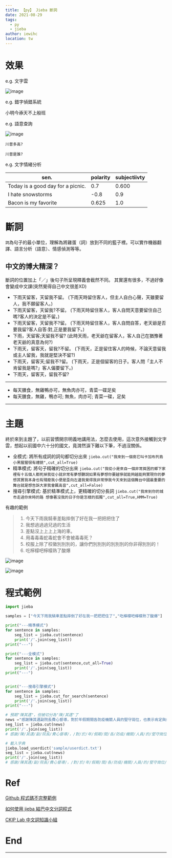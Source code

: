 ```yaml
---
title: 【py】 Jieba 斷詞
date: 2021-08-29
tags: 
  - py
  - jieba
author: iewihc
location: tw  
---
```



# 效果

e.g. 文字雲

![image](https://user-images.githubusercontent.com/53833171/131240320-b76f8730-e77f-406b-8522-48d2ef5a3e3b.png)

e.g. 錯字偵錯系統

小明今~~添~~天不上~~般~~班

e.g. 語意查詢

![image](https://user-images.githubusercontent.com/53833171/131240573-b9bb4f97-0ec3-4767-ba96-41d164f3983f.png)


`川普多高?`

`川普是誰?`



e.g. 文字情緒分析


|sen.|polarity|subjectiivty|
|---|---|---|
|Today is a good day for a picnic.| 0.7 | 0.600|
|I hate snowstorms| -0.8| 0.9|
|Bacon is my favorite| 0.625 | 1.0



# 斷詞

`詞`為句子的最小單位，理解為將雞蛋（詞）放到不同的籃子裡。可以實作機器翻譯、語言分析（語意）、情感偵測等等。

## 中文的博大精深？

斷詞的位置加上「／」後句子所呈現釋義會截然不同。
其實還有很多，不過好像會變成中文課(突然覺得自己中文很差XD)

- 下雨天留客，天留我不留。
(下雨天時留住客人，但主人自白心聲，天雖要留人，我不願留客人。)
- 下雨天留客，天留我?不留。
(下雨天時留住客人，客人自問天意要留住自己嗎?客人的決定是不留。)
- 下雨天留客，天留我不?留。
(下雨天時留住客人，客人自問自答，老天爺是否要我留?客人自答:對,正是要我留下。)
- 下雨，天留客;天留我不留?
(此時天雨，老天爺在留客人，客人自己在猶豫著老天爺的真意為何?)
- 下雨天，留客天，留我?不留。
(下雨天，正是留住客人的時候，不論天意留我或主人留我，我就是堅決不留?)
- 下雨天，留客天;留我不?留。
(下雨天，正是個留客的日子。客人問「主人不肯留我是嗎?」客人偏要留下。)
- 下雨天，留客天，留我不留?

---

- 每天膳食，無雞鴨亦可，無魚肉亦可，青菜一碟足矣
- 每天膳食，無雞，鴨亦可; 無魚，肉亦可; 青菜一碟，足矣

---

# 主題

終於來到主題了，以前習慣開宗明義地講用法，怎麼去使用，這次意外接觸到文字雲，想起以前國中六十分的國文，竟潸然淚下難以下筆，不過沒關係。


- 全模式: 將所有成詞的詞句都切分出來
`jieba.cut("我來到一個島它叫卡加布列島小黑猩猩很有禮貌",cut_all=True)`
- 精準模式: 將句子精確的切分出來
`jieba.cut("我從小是來自一個非常貧困的鄉下家裡有十五個人都死掉我從小就非常有夢想聽說如果有夢想你要越慘就能夠越能夠實現你的夢想其實我本身也有殘廢我小便是歪向左邊我覺得我非常慘我今天來到這個舞台中國最重要的舞台就是想告訴大家我會飆高音",cut_all=False)`
- 搜尋引擎模式: 基於精準模式上，更精確的切分長詞
`jieba.cut("我來到你的城市走過你來時的路 想像著沒我的日子你是怎樣的孤獨",cut_all=True,HMM=True)`

有趣的範例
> 1. 今天下雨我騎車差點摔倒了好在我一把把把住了
> 2. 我想過過過兒過的生活
> 3. 差點沒上上上上海的車。
> 4. 用毒毒毒蛇毒蛇會不會被毒毒死？
> 5. 校服上除了校徽別別別的，讓你們別別別的別別別的你非得別別的！
> 6. 吃檸檬吧檸檬熟了酸爆

![image](https://user-images.githubusercontent.com/53833171/131243357-5cb5b87f-744a-4540-9be6-b934fed9396b.png)


![image](https://user-images.githubusercontent.com/53833171/131243373-129bba23-16be-4069-8fd6-8b45f3122047.png)


# 程式範例
```py
import jieba

samples = ["今天下雨我騎車差點摔倒了好在我一把把把住了","吃檸檬吧檸檬熟了酸爆"]

print("---精準模式")
for sentence in samples:
    seg_list = jieba.cut(sentence)
    print('/'.join(seg_list))
print("---")

print("---全模式")
for sentence in samples:
    seg_list = jieba.cut(sentence,cut_all=True)
    print('/'.join(seg_list))
print("---")


print("---搜尋引擎模式")
for sentence in samples:
    seg_list = jieba.cut_for_search(sentence)
    print('/'.join(seg_list))
print("---")

# 預期"陳其邁"，但被切分為"陳/其邁"了
news ="感謝陳其邁副院長費心督導，對於年假期間各防疫機關人員的堅守崗位，也表示肯定與感謝。"
seg_list = jieba.cut(news)
print('/'.join(seg_list))
# 感謝/陳/其邁/副/院長/費心督導/，/對/於/年/假期/間/各/防疫/機關/人員/的/堅守崗位/，/也/表示/肯定/與/感謝/。

# 載入字典
jieba.load_userdict('sample/userdict.txt')
seg_list = jieba.cut(news)
print('/'.join(seg_list))
# 感謝/陳其邁/副/院長/費心督導/，/對/於/年/假期/間/各/防疫/機關/人員/的/堅守崗位/，/也/表示/肯定/與/感謝/。
```


# Ref
[Github 程式碼不完整範例](https://github.com/iewihc/py-jieba-tutorial)

[如何使用 jieba 結巴中文分詞程式
](https://blog.fukuball.com/%E5%A6%82%E4%BD%95%E4%BD%BF%E7%94%A8-jieba-%E7%B5%90%E5%B7%B4%E4%B8%AD%E6%96%87%E5%88%86%E8%A9%9E%E7%A8%8B%E5%BC%8F/)

[CKIP Lab 中文詞知識小組](https://ckip.iis.sinica.edu.tw/demo)


# End 

--- 
